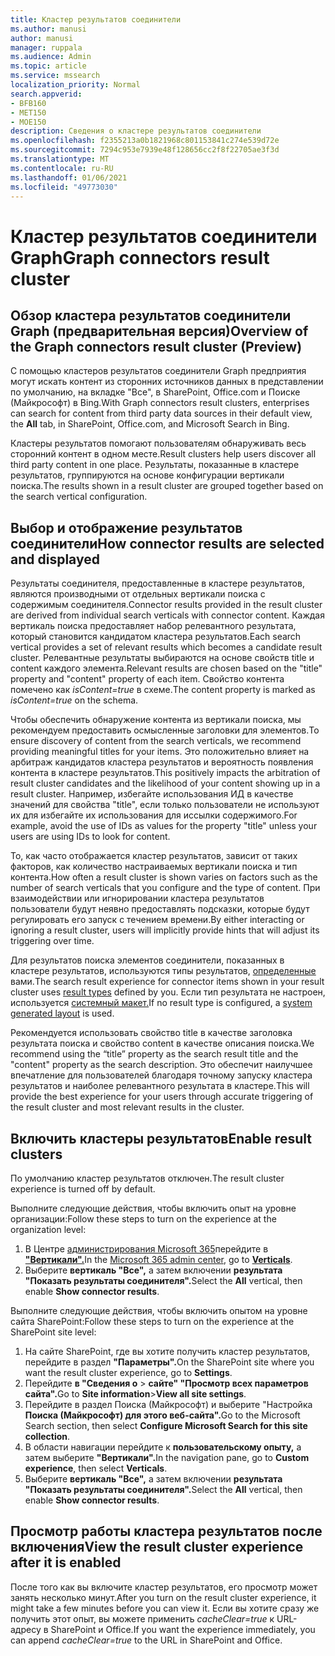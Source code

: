 ```yaml
---
title: Кластер результатов соединители
ms.author: manusi
author: manusi
manager: ruppala
ms.audience: Admin
ms.topic: article
ms.service: mssearch
localization_priority: Normal
search.appverid:
- BFB160
- MET150
- MOE150
description: Сведения о кластере результатов соединители
ms.openlocfilehash: f2355213a0b1821968c801153841c274e539d72e
ms.sourcegitcommit: 7294c953e7939e48f128656cc2f8f22705ae3f3d
ms.translationtype: MT
ms.contentlocale: ru-RU
ms.lasthandoff: 01/06/2021
ms.locfileid: "49773030"
---
```

# <a name="graph-connectors-result-cluster"></a><span data-ttu-id="b6ae7-103">Кластер результатов соединители Graph</span><span class="sxs-lookup"><span data-stu-id="b6ae7-103">Graph connectors result cluster</span></span>

## <a name="overview-of-the-graph-connectors-result-cluster-preview"></a><span data-ttu-id="b6ae7-104">Обзор кластера результатов соединители Graph (предварительная версия)</span><span class="sxs-lookup"><span data-stu-id="b6ae7-104">Overview of the Graph connectors result cluster (Preview)</span></span>  

<span data-ttu-id="b6ae7-105">С помощью кластеров результатов соединители Graph предприятия могут искать контент  из сторонних источников данных в представлении по умолчанию, на вкладке "Все", в SharePoint, Office.com и Поиске (Майкрософт) в Bing.</span><span class="sxs-lookup"><span data-stu-id="b6ae7-105">With Graph connectors result clusters, enterprises can search for content from third party data sources in their default view, the **All** tab, in SharePoint, Office.com, and Microsoft Search in Bing.</span></span>

<span data-ttu-id="b6ae7-106">Кластеры результатов помогают пользователям обнаруживать весь сторонний контент в одном месте.</span><span class="sxs-lookup"><span data-stu-id="b6ae7-106">Result clusters help users discover all third party content in one place.</span></span> <span data-ttu-id="b6ae7-107">Результаты, показанные в кластере результатов, группируются на основе конфигурации вертикали поиска.</span><span class="sxs-lookup"><span data-stu-id="b6ae7-107">The results shown in a result cluster are grouped together based on the search vertical configuration.</span></span>

## <a name="how-connector-results-are-selected-and-displayed"></a><span data-ttu-id="b6ae7-108">Выбор и отображение результатов соединители</span><span class="sxs-lookup"><span data-stu-id="b6ae7-108">How connector results are selected and displayed</span></span>

<span data-ttu-id="b6ae7-109">Результаты соединителя, предоставленные в кластере результатов, являются производными от отдельных вертикали поиска с содержимым соединителя.</span><span class="sxs-lookup"><span data-stu-id="b6ae7-109">Connector results provided in the result cluster are derived from individual search verticals with connector content.</span></span> <span data-ttu-id="b6ae7-110">Каждая вертикаль поиска предоставляет набор релевантного результата, который становится кандидатом кластера результатов.</span><span class="sxs-lookup"><span data-stu-id="b6ae7-110">Each search vertical provides a set of relevant results which becomes a candidate result cluster.</span></span> <span data-ttu-id="b6ae7-111">Релевантные результаты выбираются на основе свойств title и content каждого элемента.</span><span class="sxs-lookup"><span data-stu-id="b6ae7-111">Relevant results are chosen based on the "title" property and "content" property of each item.</span></span> <span data-ttu-id="b6ae7-112">Свойство контента помечено как *isContent=true* в схеме.</span><span class="sxs-lookup"><span data-stu-id="b6ae7-112">The content property is marked as *isContent=true* on the schema.</span></span>

<span data-ttu-id="b6ae7-113">Чтобы обеспечить обнаружение контента из вертикали поиска, мы рекомендуем предоставить осмысленные заголовки для элементов.</span><span class="sxs-lookup"><span data-stu-id="b6ae7-113">To ensure discovery of content from the search verticals, we recommend providing meaningful titles for your items.</span></span> <span data-ttu-id="b6ae7-114">Это положительно влияет на арбитраж кандидатов кластера результатов и вероятность появления контента в кластере результатов.</span><span class="sxs-lookup"><span data-stu-id="b6ae7-114">This positively impacts the arbitration of result cluster candidates and the likelihood of your content showing up in a result cluster.</span></span> <span data-ttu-id="b6ae7-115">Например, избегайте использования ИД в качестве значений для свойства "title", если только пользователи не используют их для избегайте их использования для иссылки содержимого.</span><span class="sxs-lookup"><span data-stu-id="b6ae7-115">For example, avoid the use of IDs as values for the property "title" unless your users are using IDs to look for content.</span></span>

<span data-ttu-id="b6ae7-116">То, как часто отображается кластер результатов, зависит от таких факторов, как количество настраиваемых вертикали поиска и тип контента.</span><span class="sxs-lookup"><span data-stu-id="b6ae7-116">How often a result cluster is shown varies on factors such as the number of search verticals that you configure and the type of content.</span></span> <span data-ttu-id="b6ae7-117">При взаимодействии или игнорировании кластера результатов пользователи будут неявно предоставлять подсказки, которые будут регулировать его запуск с течением времени.</span><span class="sxs-lookup"><span data-stu-id="b6ae7-117">By either interacting or ignoring a result cluster, users will implicitly provide hints that will adjust its triggering over time.</span></span>

<span data-ttu-id="b6ae7-118">Для результатов поиска элементов соединители, показанных в кластере результатов, используются типы результатов, [определенные](https://docs.microsoft.com/microsoftsearch/customize-search-page#create-your-own-result-type) вами.</span><span class="sxs-lookup"><span data-stu-id="b6ae7-118">The search result experience for connector items shown in your result cluster uses [result types](https://docs.microsoft.com/microsoftsearch/customize-search-page#create-your-own-result-type) defined by you.</span></span> <span data-ttu-id="b6ae7-119">Если тип результата не настроен, используется [системный макет.](https://docs.microsoft.com/microsoftsearch/customize-search-page#default-search-result-layout)</span><span class="sxs-lookup"><span data-stu-id="b6ae7-119">If no result type is configured, a [system generated layout](https://docs.microsoft.com/microsoftsearch/customize-search-page#default-search-result-layout) is used.</span></span> 

<span data-ttu-id="b6ae7-120">Рекомендуется использовать свойство title в качестве заголовка результата поиска и свойство content в качестве описания поиска.</span><span class="sxs-lookup"><span data-stu-id="b6ae7-120">We recommend using the “title” property as the search result title and the "content" property as the search description.</span></span> <span data-ttu-id="b6ae7-121">Это обеспечит наилучшее впечатление для пользователей благодаря точному запуску кластера результатов и наиболее релевантного результата в кластере.</span><span class="sxs-lookup"><span data-stu-id="b6ae7-121">This will provide the best experience for your users through accurate triggering of the result cluster and most relevant results in the cluster.</span></span> 

## <a name="enable-result-clusters"></a><span data-ttu-id="b6ae7-122">Включить кластеры результатов</span><span class="sxs-lookup"><span data-stu-id="b6ae7-122">Enable result clusters</span></span>
  
<span data-ttu-id="b6ae7-123">По умолчанию кластер результатов отключен.</span><span class="sxs-lookup"><span data-stu-id="b6ae7-123">The result cluster experience is turned off by default.</span></span>  

<span data-ttu-id="b6ae7-124">Выполните следующие действия, чтобы включить опыт на уровне организации:</span><span class="sxs-lookup"><span data-stu-id="b6ae7-124">Follow these steps to turn on the experience at the organization level:</span></span>

1. <span data-ttu-id="b6ae7-125">В Центре [администрирования Microsoft 365](https://admin.microsoft.com)перейдите в [**"Вертикали".**](https://admin.microsoft.com/Adminportal/Home#/MicrosoftSearch/verticals)</span><span class="sxs-lookup"><span data-stu-id="b6ae7-125">In the [Microsoft 365 admin center](https://admin.microsoft.com), go to [**Verticals**](https://admin.microsoft.com/Adminportal/Home#/MicrosoftSearch/verticals).</span></span>
2. <span data-ttu-id="b6ae7-126">Выберите **вертикаль "Все",** а затем включении **результата "Показать результаты соединителя".**</span><span class="sxs-lookup"><span data-stu-id="b6ae7-126">Select  the **All** vertical, then enable **Show connector results**.</span></span> 


<span data-ttu-id="b6ae7-127">Выполните следующие действия, чтобы включить опытом на уровне сайта SharePoint:</span><span class="sxs-lookup"><span data-stu-id="b6ae7-127">Follow these steps to turn on the experience at the SharePoint site level:</span></span>

1. <span data-ttu-id="b6ae7-128">На сайте SharePoint, где вы хотите получить кластер результатов, перейдите в раздел **"Параметры".**</span><span class="sxs-lookup"><span data-stu-id="b6ae7-128">On the SharePoint site where you want the result cluster experience, go to **Settings**.</span></span>
2. <span data-ttu-id="b6ae7-129">Перейдите **в "Сведения о** > **сайте" "Просмотр всех параметров сайта".**</span><span class="sxs-lookup"><span data-stu-id="b6ae7-129">Go to **Site information**>**View all site settings**.</span></span>
3. <span data-ttu-id="b6ae7-130">Перейдите в раздел Поиска (Майкрософт) и выберите "Настройка **Поиска (Майкрософт) для этого веб-сайта".**</span><span class="sxs-lookup"><span data-stu-id="b6ae7-130">Go to the Microsoft Search section, then select **Configure Microsoft Search for this site collection**.</span></span>
4. <span data-ttu-id="b6ae7-131">В области навигации перейдите к **пользовательскому опыту,** а затем выберите **"Вертикали".**</span><span class="sxs-lookup"><span data-stu-id="b6ae7-131">In the navigation pane, go to **Custom experience**, then select **Verticals**.</span></span>
5. <span data-ttu-id="b6ae7-132">Выберите **вертикаль "Все",** а затем включении **результата "Показать результаты соединителя".**</span><span class="sxs-lookup"><span data-stu-id="b6ae7-132">Select the **All** vertical, then enable **Show connector results**.</span></span>

## <a name="view-the-result-cluster-experience-after-it-is-enabled"></a><span data-ttu-id="b6ae7-133">Просмотр работы кластера результатов после включения</span><span class="sxs-lookup"><span data-stu-id="b6ae7-133">View the result cluster experience after it is enabled</span></span>

<span data-ttu-id="b6ae7-134">После того как вы включите кластер результатов, его просмотр может занять несколько минут.</span><span class="sxs-lookup"><span data-stu-id="b6ae7-134">After you turn on the result cluster experience, it might take a few minutes before you can view it.</span></span> <span data-ttu-id="b6ae7-135">Если вы хотите сразу же получить этот опыт, вы можете применить *cacheClear=true* к URL-адресу в SharePoint и Office.</span><span class="sxs-lookup"><span data-stu-id="b6ae7-135">If you want the experience immediately, you can append *cacheClear=true* to the URL in SharePoint and Office.</span></span>
